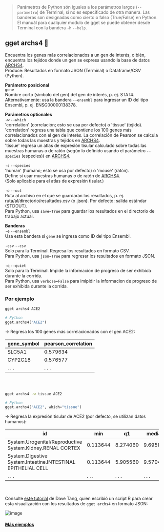 > Parámetros de Python són iguales a los parámetros largos (`--parámetro`) de Terminal, si no es especificado de otra manera. Las banderas son designadas como cierto o falso (True/False) en Python. El manuál para cualquier modulo de gget se puede obtener desde Terminal con la bandera `-h` `--help`.  
## gget archs4 🐁
Encuentra los genes más correlacionados a un gen de interés, o bién, encuentra los tejidos donde un gen se expresa usando la base de datos [ARCHS4](https://maayanlab.cloud/archs4/).  
Produce: Resultados en formato JSON (Terminal) o Dataframe/CSV (Python).  

**Parámetro posicional**  
`gene`  
Nombre corto (símbolo del gen) del gen de interés, p. ej. STAT4.  
Alternativamente: usa la bandera `--ensembl` para ingresar un ID del tipo Ensembl, p. ej. ENSG00000138378.  

**Parámetros optionales**  
 `-w` `--which`  
'correlation' (correlación; esto se usa por defecto) o 'tissue' (tejido).  
'correlation' regresa una tabla que contiene los 100 genes más correlacionados con el gen de interés. La correlación de Pearson se calcula sobre todas las muestras y tejidos en [ARCHS4](https://maayanlab.cloud/archs4/).  
'tissue' regresa un atlas de expresión tisular calculado sobre todas las muestras humanas o de ratón (según lo definido usando el parámetro `--species` (especies)) en [ARCHS4](https://maayanlab.cloud/archs4/).  

`-s` `--species`  
'human' (humano; esto se usa por defecto) o 'mouse' (ratón).   
Define si usar muestras humanas o de ratón de [ARCHS4](https://maayanlab.cloud/archs4/).  
(Solo aplicable para el atlas de expresión tisular.)  

`-o` `--out`   
Ruta al archivo en el que se guardarán los resultados, p. ej. ruta/al/directorio/resultados.csv (o .json). Por defecto: salida estándar (STDOUT).  
Para Python, usa `save=True` para guardar los resultados en el directorio de trabajo actual.  
  
**Banderas**   
`-e` `--ensembl`  
Usa esta bandera si `gene` se ingresa como ID del tipo Ensembl.   

`-csv` `--csv`  
Solo para la Terminal. Regresa los resultados en formato CSV.    
Para Python, usa `json=True` para regresar los resultados en formato JSON.    

`-q` `--quiet`   
Solo para la Terminal. Impide la informacion de progreso de ser exhibida durante la corrida.  
Para Python, usa `verbose=False` para imipidir la informacion de progreso de ser exhibida durante la corrida.  
  
  
### Por ejemplo
```bash
gget archs4 ACE2
```
```python
# Python
gget.archs4("ACE2")
```
&rarr; Regresa los 100 genes más correlacionados con el gen ACE2:  

| gene_symbol     | pearson_correlation     |
| -------------- |-------------------------| 
| SLC5A1 | 0.579634 | 	
| CYP2C18 | 0.576577 | 	
| . . . | . . . | 	

<br/><br/>

```bash
gget archs4 -w tissue ACE2
```
```python
# Python
gget.archs4("ACE2", which="tissue")
```
&rarr; Regresa la expresión tisular de ACE2 (por defecto, se utilizan datos humanos):  

| id     | min     | q1 |  median | q3 | max |
| ------ |--------| ------ |--------| ------ |--------| 
| System.Urogenital/Reproductive System.Kidney.RENAL CORTEX | 0.113644 | 8.274060 | 9.695840 | 10.51670 | 11.21970 |
| System.Digestive System.Intestine.INTESTINAL EPITHELIAL CELL | 0.113644 | 	5.905560 | 9.570450 | 13.26470 | 13.83590 | 
| . . . | . . . | . . . | . . . | . . . | . . . |

<br/><br/>
Consulte [este tutorial](https://davetang.org/muse/2023/05/16/check-where-a-gene-is-expressed-from-the-command-line/) de Dave Tang, quien escribió un script R para crear esta visualización con los resultados de `gget archs4` en formato JSON:  

![image](https://github.com/pachterlab/gget/assets/56094636/f2a34a9e-beaa-45a5-a678-d38399dd3017)


#### [Más ejemplos](https://github.com/pachterlab/gget_examples)  
